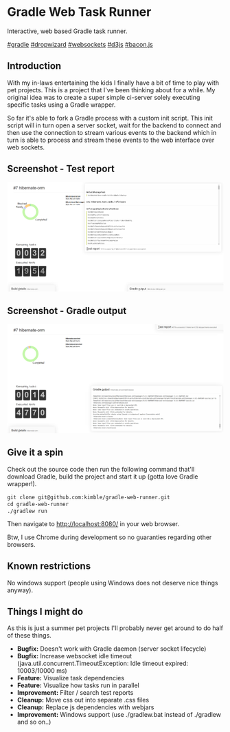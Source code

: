 Gradle Web Task Runner
======================
Interactive, web based Gradle task runner.

[#gradle](http://gradle.org/)
[#dropwizard](http://dropwizard.io/)
[#websockets](https://developer.mozilla.org/en/docs/WebSockets)
[#d3js](http://d3js.org)
[#bacon.js](https://baconjs.github.io/)


Introduction
------------
With my in-laws entertaining the kids I finally have a bit of time to play with pet projects.
This is a project that I've been thinking about for a while. My original idea was to create a super
simple ci-server solely executing specific tasks using a Gradle wrapper.

So far it's able to fork a Gradle process with a custom init script. This init script will in turn
open a server socket, wait for the backend to connect and then use the connection to stream
various events to the backend which in turn is able to process and stream these events to the
web interface over web sockets.

Screenshot - Test report
------------------------
![Screenshot](https://raw.githubusercontent.com/kimble/gradle-web-runner/master/screenshots/v2.png)


Screenshot - Gradle output
--------------------------
![Screenshot](https://raw.githubusercontent.com/kimble/gradle-web-runner/master/screenshots/v2-output.png)


Give it a spin
--------------
Check out the source code then run the following command that'll download Gradle, build the project and start it up (gotta love Gradle wrapper!).

    git clone git@github.com:kimble/gradle-web-runner.git
    cd gradle-web-runner
    ./gradlew run

Then navigate to [http://localhost:8080/](http://localhost:8080/]) in your web browser.

Btw, I use Chrome during development so no guaranties regarding other browsers.


Known restrictions
------------------
No windows support (people using Windows does not deserve nice things anyway).

Things I might do
-----------------
As this is just a summer pet projects I'll probably never get around to do half of these things.

- **Bugfix:** Doesn't work with Gradle daemon (server socket lifecycle)
- **Bugfix:** Increase websocket idle timeout (java.util.concurrent.TimeoutException: Idle timeout expired: 10003/10000 ms)
- **Feature:** Visualize task dependencies
- **Feature:** Visualize how tasks run in parallel
- **Improvement:** Filter / search test reports
- **Cleanup:** Move css out into separate .css files
- **Cleanup:** Replace js dependencies with webjars
- **Improvement:** Windows support (use ./gradlew.bat instead of ./gradlew and so on..)
